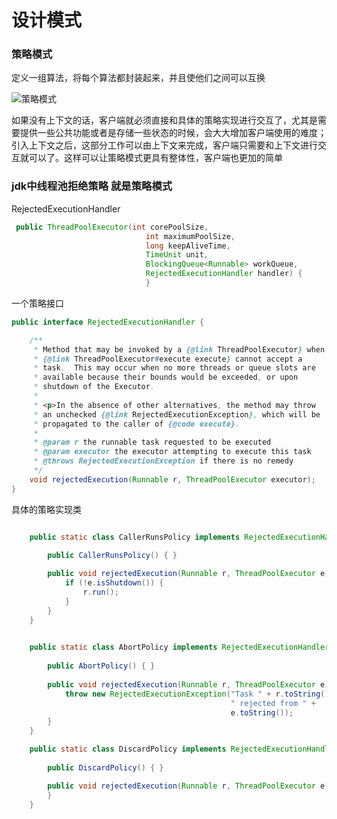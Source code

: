 #	设计模式

###	策略模式

定义一组算法，将每个算法都封装起来，并且使他们之间可以互换

![策略模式](https://raw.githubusercontent.com/haochencheng/java-interview/master/pic/design/strategyPattern.png)


如果没有上下文的话，客户端就必须直接和具体的策略实现进行交互了，尤其是需要提供一些公共功能或者是存储一些状态的时候，会大大增加客户端使用的难度；引入上下文之后，这部分工作可以由上下文来完成，客户端只需要和上下文进行交互就可以了。这样可以让策略模式更具有整体性，客户端也更加的简单


### jdk中线程池拒绝策略 就是策略模式

RejectedExecutionHandler

```java
 public ThreadPoolExecutor(int corePoolSize,
                              int maximumPoolSize,
                              long keepAliveTime,
                              TimeUnit unit,
                              BlockingQueue<Runnable> workQueue,
                              RejectedExecutionHandler handler) {
                              }
```



一个策略接口

```java
public interface RejectedExecutionHandler {

    /**
     * Method that may be invoked by a {@link ThreadPoolExecutor} when
     * {@link ThreadPoolExecutor#execute execute} cannot accept a
     * task.  This may occur when no more threads or queue slots are
     * available because their bounds would be exceeded, or upon
     * shutdown of the Executor.
     *
     * <p>In the absence of other alternatives, the method may throw
     * an unchecked {@link RejectedExecutionException}, which will be
     * propagated to the caller of {@code execute}.
     *
     * @param r the runnable task requested to be executed
     * @param executor the executor attempting to execute this task
     * @throws RejectedExecutionException if there is no remedy
     */
    void rejectedExecution(Runnable r, ThreadPoolExecutor executor);
}

```

具体的策略实现类

```java

    public static class CallerRunsPolicy implements RejectedExecutionHandler {
        
        public CallerRunsPolicy() { }

        public void rejectedExecution(Runnable r, ThreadPoolExecutor e) {
            if (!e.isShutdown()) {
                r.run();
            }
        }
    }

  
    public static class AbortPolicy implements RejectedExecutionHandler {
       
        public AbortPolicy() { }
   
        public void rejectedExecution(Runnable r, ThreadPoolExecutor e) {
            throw new RejectedExecutionException("Task " + r.toString() +
                                                 " rejected from " +
                                                 e.toString());
        }
    }

    public static class DiscardPolicy implements RejectedExecutionHandler {
       
        public DiscardPolicy() { }

        public void rejectedExecution(Runnable r, ThreadPoolExecutor e) {
        }
    }
```

